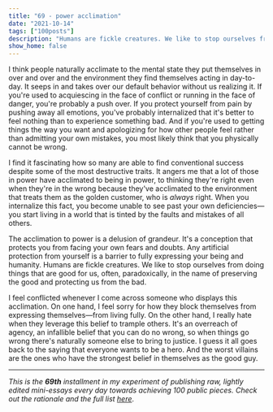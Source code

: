 ```yaml
---
title: "69 - power acclimation"
date: "2021-10-14"
tags: ["100posts"]
description: "Humans are fickle creatures. We like to stop ourselves from doing things that are good for us, often, paradoxically, in the name of preserving the good and protecting us from the bad."
show_home: false
---
```


I think people naturally acclimate to the mental state they put themselves in over and over and the environment they find themselves acting in day-to-day. It seeps in and takes over our default behavior without us realizing it. If you're used to acquiescing in the face of conflict or running in the face of danger, you're probably a push over. If you protect yourself from pain by pushing away all emotions, you've probably internalized that it's better to feel nothing than to experience something bad. And if you're used to getting things the way you want and apologizing for how other people feel rather than admitting your own mistakes, you most likely think that you physically cannot be wrong. 

I find it fascinating how so many are able to find conventional success despite some of the most destructive traits. It angers me that a lot of those in power have acclimated to being in power, to thinking they're right even when they're in the wrong because they've acclimated to the environment that treats them as the golden customer, who is *always* right. When you internalize this fact, you become unable to see past your own deficiencies—you start living in a world that is tinted by the faults and mistakes of all others. 

The acclimation to power is a delusion of grandeur. It's a conception that protects you from facing your own fears and doubts. Any artificial protection from yourself is a barrier to fully expressing your being and humanity. Humans are fickle creatures. We like to stop ourselves from doing things that are good for us, often, paradoxically, in the name of preserving the good and protecting us from the bad. 

I feel conflicted whenever I come across someone who displays this acclimation. On one hand, I feel sorry for how they block themselves from expressing themselves—from living fully. On the other hand, I really hate when they leverage this belief to trample others. It's an overreach of agency, an infallible belief that you can do no wrong, so when things go wrong there's naturally someone else to bring to justice. I guess it all goes back to the saying that everyone wants to be a hero. And the worst villains are the ones who have the strongest belief in themselves as the good guy.

---
*This is the **69th** installment in my experiment of publishing raw, lightly edited mini-essays every day towards achieving 100 public pieces. Check out the rationale and the full list [here](/experiments/100posts/)*.
